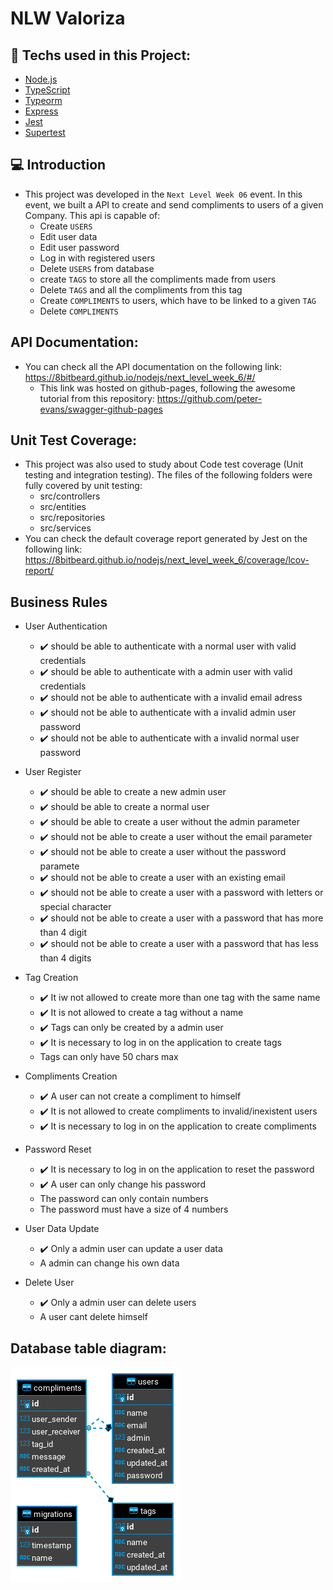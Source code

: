 # NLW Valoriza
## 🚀 Techs used in this Project:

- [Node.js](https://nodejs.org/en/)
- [TypeScript](https://www.typescriptlang.org/)
- [Typeorm](https://typeorm.io/#/)
- [Express](https://expressjs.com/)
- [Jest](https://jestjs.io/)
- [Supertest](https://github.com/visionmedia/supertest)

## 💻 Introduction

- This project was developed in the `Next Level Week 06` event. In this event, we built a API to create and send compliments to users of a given Company. This api is capable of:
  - Create `USERS`
  - Edit user data
  - Edit user password
  - Log in with registered users
  - Delete `USERS` from database
  - create `TAGS` to store all the compliments made from users
  - Delete `TAGS` and all the compliments from this tag
  - Create `COMPLIMENTS` to users, which have to be linked to a given `TAG`
  - Delete `COMPLIMENTS`


## API Documentation:

- You can check all the API documentation on the following link: https://8bitbeard.github.io/nodejs/next_level_week_6/#/
  - This link was hosted on github-pages, following the awesome tutorial from this repository: https://github.com/peter-evans/swagger-github-pages

## Unit Test Coverage:

- This project was also used to study about Code test coverage (Unit testing and integration testing). The files of the following folders were fully covered by unit testing:
  - src/controllers
  - src/entities
  - src/repositories
  - src/services
- You can check the default coverage report generated by Jest on the following link: https://8bitbeard.github.io/nodejs/next_level_week_6/coverage/lcov-report/

## Business Rules

- User Authentication
  - :heavy_check_mark: should be able to authenticate with a normal user with valid credentials
  - :heavy_check_mark: should be able to authenticate with a admin user with valid credentials
  - :heavy_check_mark: should not be able to authenticate with a invalid email adress
  - :heavy_check_mark: should not be able to authenticate with a invalid admin user password
  - :heavy_check_mark: should not be able to authenticate with a invalid normal user password

- User Register
  - :heavy_check_mark: should be able to create a new admin user
  - :heavy_check_mark: should be able to create a normal user
  - :heavy_check_mark: should be able to create a user without the admin parameter
  - :heavy_check_mark: should not be able to create a user without the email parameter
  - :heavy_check_mark: should not be able to create a user without the password paramete
  - :heavy_check_mark: should not be able to create a user with an existing email
  - :heavy_check_mark: should not be able to create a user with a password with letters or special character
  - :heavy_check_mark: should not be able to create a user with a password that has more than 4 digit
  - :heavy_check_mark: should not be able to create a user with a password that has less than 4 digits

- Tag Creation
  - :heavy_check_mark: It iw not allowed to create more than one tag with the same name
  - :heavy_check_mark: It is not allowed to create a tag without a name
  - :heavy_check_mark: Tags can only be created by a admin user
  - :heavy_check_mark: It is necessary to log in on the application to create tags
  - Tags can only have 50 chars max

- Compliments Creation
  - :heavy_check_mark: A user can not create a compliment to himself
  - :heavy_check_mark: It is not allowed to create compliments to invalid/inexistent users
  - :heavy_check_mark: It is necessary to log in on the application to create compliments

- Password Reset
  - :heavy_check_mark: It is necessary to log in on the application to reset the password
  - :heavy_check_mark: A user can only change his password
  - The password can only contain numbers
  - The password must have a size of 4 numbers

- User Data Update
  - :heavy_check_mark: Only a admin user can update a user data
  - A admin can change his own data

- Delete User
  - :heavy_check_mark: Only a admin user can delete users
  - A user cant delete himself

## Database table diagram:

![Database table diagram](./images/table_diagram_two.png)
